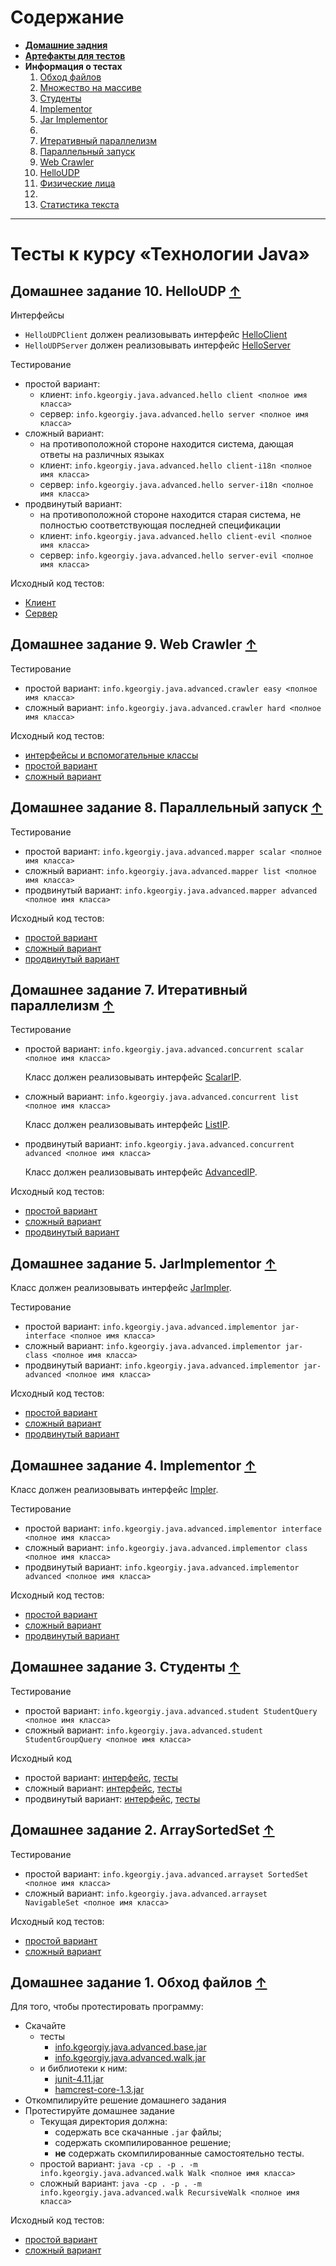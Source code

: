 # Содержание <a id="plan"></a>

* [**Домашние задния**](README.md)
* [**Артефакты для тестов**](./artifacts)
* **Информация о тестах**
    1. [Обход файлов](#HW1)
    2. [Множество на массиве](#HW2)
    3. [Студенты](#HW3)
    4. [Implementor](#HW4)
    5. [Jar Implementor](#HW5)
    6.    
    7. [Итеративный параллелизм](#HW7)
    8. [Параллельный запуск](#HW8)
    9. [Web Crawler](#HW9)
    10. [HelloUDP](#HW10)
    11. [Физические лица](https://github.com/geny200/itmo-bank-test)
    12. 
    13. [Статистика текста](./java-solutions/ru/ifmo/test/konovalov/i18n)

---
# Тесты к курсу «Технологии Java»

## Домашнее задание 10. HelloUDP <a id="HW10"></a> [↑](#plan)

Интерфейсы

 * `HelloUDPClient` должен реализовывать интерфейс
    [HelloClient](./java-solutions/info/kgeorgiy/java/advanced/hello/HelloClient.java)
 * `HelloUDPServer` должен реализовывать интерфейс
    [HelloServer](./java-solutions/info/kgeorgiy/java/advanced/hello/HelloServer.java)

Тестирование

 * простой вариант:
    * клиент:
        ```info.kgeorgiy.java.advanced.hello client <полное имя класса>```
    * сервер:
        ```info.kgeorgiy.java.advanced.hello server <полное имя класса>```
 * сложный вариант:
    * на противоположной стороне находится система, дающая ответы на различных языках
    * клиент:
        ```info.kgeorgiy.java.advanced.hello client-i18n <полное имя класса>```
    * сервер:
        ```info.kgeorgiy.java.advanced.hello server-i18n <полное имя класса>```
 * продвинутый вариант:
    * на противоположной стороне находится старая система,
      не полностью соответствующая последней спецификации
    * клиент:
        ```info.kgeorgiy.java.advanced.hello client-evil <полное имя класса>```
    * сервер:
        ```info.kgeorgiy.java.advanced.hello server-evil <полное имя класса>```

Исходный код тестов:

* [Клиент](./java-solutions/info/kgeorgiy/java/advanced/hello/HelloClientTest.java)
* [Сервер](./java-solutions/info/kgeorgiy/java/advanced/hello/HelloServerTest.java)


## Домашнее задание 9. Web Crawler <a id="HW9"></a> [↑](#plan)

Тестирование

 * простой вариант:
    ```info.kgeorgiy.java.advanced.crawler easy <полное имя класса>```
 * сложный вариант:
    ```info.kgeorgiy.java.advanced.crawler hard <полное имя класса>```

Исходный код тестов:

* [интерфейсы и вспомогательные классы](./java-solutions/info/kgeorgiy/java/advanced/crawler/)
* [простой вариант](./java-solutions/info/kgeorgiy/java/advanced/crawler/CrawlerEasyTest.java)
* [сложный вариант](./java-solutions/info/kgeorgiy/java/advanced/crawler/CrawlerHardTest.java)


## Домашнее задание 8. Параллельный запуск <a id="HW8"></a> [↑](#plan)

Тестирование

 * простой вариант:
    ```info.kgeorgiy.java.advanced.mapper scalar <полное имя класса>```
 * сложный вариант:
    ```info.kgeorgiy.java.advanced.mapper list <полное имя класса>```
 * продвинутый вариант:
    ```info.kgeorgiy.java.advanced.mapper advanced <полное имя класса>```

Исходный код тестов:

* [простой вариант](./java-solutions/info/kgeorgiy/java/advanced/mapper/ScalarMapperTest.java)
* [сложный вариант](./java-solutions/info/kgeorgiy/java/advanced/mapper/ListMapperTest.java)
* [продвинутый вариант](./java-solutions/info/kgeorgiy/java/advanced/mapper/AdvancedMapperTest.java)


## Домашнее задание 7. Итеративный параллелизм <a id="HW7"></a> [↑](#plan)

Тестирование

 * простой вариант:
   ```info.kgeorgiy.java.advanced.concurrent scalar <полное имя класса>```

   Класс должен реализовывать интерфейс
   [ScalarIP](./java-solutions/info/kgeorgiy/java/advanced/concurrent/ScalarIP.java).

 * сложный вариант:
   ```info.kgeorgiy.java.advanced.concurrent list <полное имя класса>```

   Класс должен реализовывать интерфейс
   [ListIP](./java-solutions/info/kgeorgiy/java/advanced/concurrent/ListIP.java).

 * продвинутый вариант:
   ```info.kgeorgiy.java.advanced.concurrent advanced <полное имя класса>```

   Класс должен реализовывать интерфейс
   [AdvancedIP](./java-solutions/info/kgeorgiy/java/advanced/concurrent/AdvancedIP.java).

Исходный код тестов:

* [простой вариант](./java-solutions/info/kgeorgiy/java/advanced/concurrent/ScalarIPTest.java)
* [сложный вариант](./java-solutions/info/kgeorgiy/java/advanced/concurrent/ListIPTest.java)
* [продвинутый вариант](./java-solutions/info/kgeorgiy/java/advanced/concurrent/AdvancedIPTest.java)


## Домашнее задание 5. JarImplementor <a id="HW5"></a> [↑](#plan)

Класс должен реализовывать интерфейс
[JarImpler](./java-solutions/info/kgeorgiy/java/advanced/implementor/JarImpler.java).

Тестирование

 * простой вариант:
    ```info.kgeorgiy.java.advanced.implementor jar-interface <полное имя класса>```
 * сложный вариант:
    ```info.kgeorgiy.java.advanced.implementor jar-class <полное имя класса>```
 * продвинутый вариант:
    ```info.kgeorgiy.java.advanced.implementor jar-advanced <полное имя класса>```

Исходный код тестов:

* [простой вариант](./java-solutions/info/kgeorgiy/java/advanced/implementor/InterfaceJarImplementorTest.java)
* [сложный вариант](./java-solutions/info/kgeorgiy/java/advanced/implementor/ClassJarImplementorTest.java)
* [продвинутый вариант](./java-solutions/info/kgeorgiy/java/advanced/implementor/AdvancedJarImplementorTest.java)


## Домашнее задание 4. Implementor <a id="HW4"></a> [↑](#plan)

Класс должен реализовывать интерфейс
[Impler](./java-solutions/info/kgeorgiy/java/advanced/implementor/Impler.java).

Тестирование

 * простой вариант:
    ```info.kgeorgiy.java.advanced.implementor interface <полное имя класса>```
 * сложный вариант:
    ```info.kgeorgiy.java.advanced.implementor class <полное имя класса>```
 * продвинутый вариант:
    ```info.kgeorgiy.java.advanced.implementor advanced <полное имя класса>```

Исходный код тестов:

* [простой вариант](./java-solutions/info/kgeorgiy/java/advanced/implementor/InterfaceImplementorTest.java)
* [сложный вариант](./java-solutions/info/kgeorgiy/java/advanced/implementor/ClassImplementorTest.java)
* [продвинутый вариант](./java-solutions/info/kgeorgiy/java/advanced/implementor/AdvancedImplementorTest.java)


## Домашнее задание 3. Студенты <a id="HW3"></a> [↑](#plan)

Тестирование

 * простой вариант:
    ```info.kgeorgiy.java.advanced.student StudentQuery <полное имя класса>```
 * сложный вариант:
    ```info.kgeorgiy.java.advanced.student StudentGroupQuery <полное имя класса>```

Исходный код

 * простой вариант:
    [интерфейс](./java-solutions/info/kgeorgiy/java/advanced/student/StudentQuery.java),
    [тесты](./java-solutions/info/kgeorgiy/java/advanced/student/StudentQueryTest.java)
 * сложный вариант:
    [интерфейс](./java-solutions/info/kgeorgiy/java/advanced/student/StudentGroupQuery.java),
    [тесты](./java-solutions/info/kgeorgiy/java/advanced/student/StudentGroupQueryTest.java)
 * продвинутый вариант:
    [интерфейс](./java-solutions/info/kgeorgiy/java/advanced/student/AdvancedStudentGroupQuery.java),
    [тесты](./java-solutions/info/kgeorgiy/java/advanced/student/AdvancedStudentGroupQueryTest.java)


## Домашнее задание 2. ArraySortedSet <a id="HW2"></a> [↑](#plan)

Тестирование

 * простой вариант:
    ```info.kgeorgiy.java.advanced.arrayset SortedSet <полное имя класса>```
 * сложный вариант:
    ```info.kgeorgiy.java.advanced.arrayset NavigableSet <полное имя класса>```

Исходный код тестов:

 * [простой вариант](./java-solutions/info/kgeorgiy/java/advanced/arrayset/SortedSetTest.java)
 * [сложный вариант](./java-solutions/info/kgeorgiy/java/advanced/arrayset/NavigableSetTest.java)


## Домашнее задание 1. Обход файлов <a id="HW1"></a> [↑](#plan)

Для того, чтобы протестировать программу:

 * Скачайте
    * тесты
        * [info.kgeorgiy.java.advanced.base.jar](artifacts/info.kgeorgiy.java.advanced.base.jar)
        * [info.kgeorgiy.java.advanced.walk.jar](artifacts/info.kgeorgiy.java.advanced.walk.jar)
    * и библиотеки к ним:
        * [junit-4.11.jar](lib/junit-4.11.jar)
        * [hamcrest-core-1.3.jar](lib/hamcrest-core-1.3.jar)
 * Откомпилируйте решение домашнего задания
 * Протестируйте домашнее задание
    * Текущая директория должна:
       * содержать все скачанные `.jar` файлы;
       * содержать скомпилированное решение;
       * __не__ содержать скомпилированные самостоятельно тесты.
    * простой вариант:
        ```java -cp . -p . -m info.kgeorgiy.java.advanced.walk Walk <полное имя класса>```
    * сложный вариант:
        ```java -cp . -p . -m info.kgeorgiy.java.advanced.walk RecursiveWalk <полное имя класса>```

Исходный код тестов:

 * [простой вариант](./java-solutions/info/kgeorgiy/java/advanced/walk/WalkTest.java)
 * [сложный вариант](./java-solutions/info/kgeorgiy/java/advanced/walk/RecursiveWalkTest.java)
